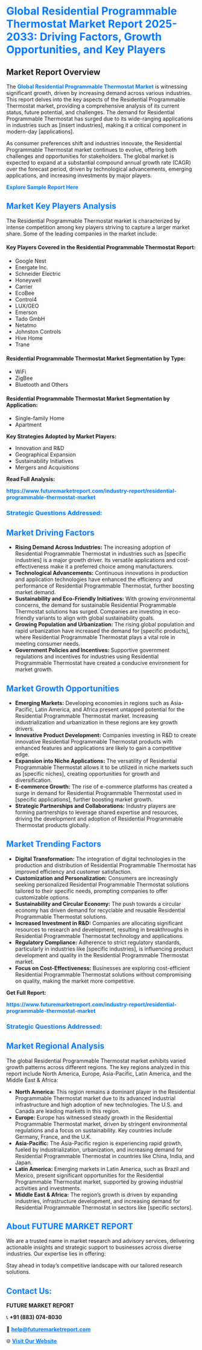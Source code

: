 <h1 style="color: #007BFF;">Global Residential Programmable Thermostat Market Report 2025-2033: Driving Factors, Growth Opportunities, and Key Players</h1>

<section id="overview">
<h2>Market Report Overview</h2>
<p>The <a href="https://www.futuremarketreport.com/industry-report/residential-programmable-thermostat-market" style="color: #007BFF; text-decoration: none;"><strong>Global Residential Programmable Thermostat Market</strong></a> is witnessing significant growth, driven by increasing demand across various industries. This report delves into the key aspects of the Residential Programmable Thermostat market, providing a comprehensive analysis of its current status, future potential, and challenges. The demand for Residential Programmable Thermostat has surged due to its wide-ranging applications in industries such as [insert industries], making it a critical component in modern-day [applications].</p>
<p>As consumer preferences shift and industries innovate, the Residential Programmable Thermostat market continues to evolve, offering both challenges and opportunities for stakeholders. The global market is expected to expand at a substantial compound annual growth rate (CAGR) over the forecast period, driven by technological advancements, emerging applications, and increasing investments by major players.</p>
</section>

<section id="overview">
<p><a href="https://www.futuremarketreport.com/request-sample/reportId=82271" style="color: #007BFF; text-decoration: none;"><strong>Explore Sample Report Here</strong></a></p>
</section>

<section id="key-players">
<h2 style="color: #007BFF;">Market Key Players Analysis</h2>
<p>The Residential Programmable Thermostat market is characterized by intense competition among key players striving to capture a larger market share. Some of the leading companies in the market include:</p>
<h4>Key Players Covered in the Residential Programmable Thermostat Report:</h4>
<ul><li>Google Nest</li><li>Energate Inc.</li><li>Schneider Electric</li><li>Honeywell</li><li>Carrier</li><li>EcoBee</li><li>Control4</li><li>LUX/GEO</li><li>Emerson</li><li>Tado GmbH</li><li>Netatmo</li><li>Johnston Controls</li><li>Hive Home</li><li>Trane</li></ul>
<h4>Residential Programmable Thermostat Market Segmentation by Type:</h4>
<ul><li>WiFi</li><li>ZigBee</li><li>Bluetooth and Others</li></ul>

<h4>Residential Programmable Thermostat Market Segmentation by Application:</h4>
<ul><li>Single-family Home</li><li>Apartment</li></ul>
<p><strong>Key Strategies Adopted by Market Players:</strong></p>
<ul>
<li>Innovation and R&D</li>
<li>Geographical Expansion</li>
<li>Sustainability Initiatives</li>
<li>Mergers and Acquisitions</li>
</ul>
</section>

<section>
<p><strong>Read Full Analysis: </strong></p><a href="https://www.futuremarketreport.com/industry-report/residential-programmable-thermostat-market" style="color: #007BFF; text-decoration: none;"><strong>https://www.futuremarketreport.com/industry-report/residential-programmable-thermostat-market</strong></a>
<h3 style="color: #007BFF;">Strategic Questions Addressed:</h3>
</section>

<section id="driving-factors">
<h2 style="color: #007BFF;">Market Driving Factors</h2>
<ul>
<li><strong>Rising Demand Across Industries:</strong> The increasing adoption of Residential Programmable Thermostat in industries such as [specific industries] is a major growth driver. Its versatile applications and cost-effectiveness make it a preferred choice among manufacturers.</li>
<li><strong>Technological Advancements:</strong> Continuous innovations in production and application technologies have enhanced the efficiency and performance of Residential Programmable Thermostat, further boosting market demand.</li>
<li><strong>Sustainability and Eco-Friendly Initiatives:</strong> With growing environmental concerns, the demand for sustainable Residential Programmable Thermostat solutions has surged. Companies are investing in eco-friendly variants to align with global sustainability goals.</li>
<li><strong>Growing Population and Urbanization:</strong> The rising global population and rapid urbanization have increased the demand for [specific products], where Residential Programmable Thermostat plays a vital role in meeting consumer needs.</li>
<li><strong>Government Policies and Incentives:</strong> Supportive government regulations and incentives for industries using Residential Programmable Thermostat have created a conducive environment for market growth.</li>
</ul>
</section>

<section id="growth-opportunities">
<h2 style="color: #007BFF;">Market Growth Opportunities</h2>
<ul>
<li><strong>Emerging Markets:</strong> Developing economies in regions such as Asia-Pacific, Latin America, and Africa present untapped potential for the Residential Programmable Thermostat market. Increasing industrialization and urbanization in these regions are key growth drivers.</li>
<li><strong>Innovative Product Development:</strong> Companies investing in R&D to create innovative Residential Programmable Thermostat products with enhanced features and applications are likely to gain a competitive edge.</li>
<li><strong>Expansion into Niche Applications:</strong> The versatility of Residential Programmable Thermostat allows it to be utilized in niche markets such as [specific niches], creating opportunities for growth and diversification.</li>
<li><strong>E-commerce Growth:</strong> The rise of e-commerce platforms has created a surge in demand for Residential Programmable Thermostat used in [specific applications], further boosting market growth.</li>
<li><strong>Strategic Partnerships and Collaborations:</strong> Industry players are forming partnerships to leverage shared expertise and resources, driving the development and adoption of Residential Programmable Thermostat products globally.</li>
</ul>
</section>

<section id="trending-factors">
<h2 style="color: #007BFF;">Market Trending Factors</h2>
<ul>
<li><strong>Digital Transformation:</strong> The integration of digital technologies in the production and distribution of Residential Programmable Thermostat has improved efficiency and customer satisfaction.</li>
<li><strong>Customization and Personalization:</strong> Consumers are increasingly seeking personalized Residential Programmable Thermostat solutions tailored to their specific needs, prompting companies to offer customizable options.</li>
<li><strong>Sustainability and Circular Economy:</strong> The push towards a circular economy has driven demand for recyclable and reusable Residential Programmable Thermostat solutions.</li>
<li><strong>Increased Investment in R&D:</strong> Companies are allocating significant resources to research and development, resulting in breakthroughs in Residential Programmable Thermostat technology and applications.</li>
<li><strong>Regulatory Compliance:</strong> Adherence to strict regulatory standards, particularly in industries like [specific industries], is influencing product development and quality in the Residential Programmable Thermostat market.</li>
<li><strong>Focus on Cost-Effectiveness:</strong> Businesses are exploring cost-efficient Residential Programmable Thermostat solutions without compromising on quality, making the market more competitive.</li>
</ul>
</section>

<section>
<p><strong>Get Full Report: </strong></p><a href="https://www.futuremarketreport.com/industry-report/residential-programmable-thermostat-market" style="color: #007BFF; text-decoration: none;"><strong>https://www.futuremarketreport.com/industry-report/residential-programmable-thermostat-market</strong></a>
<h3 style="color: #007BFF;">Strategic Questions Addressed:</h3>
</section>


<section id="regional-analysis">
<h2 style="color: #007BFF;">Market Regional Analysis</h2>
<p>The global Residential Programmable Thermostat market exhibits varied growth patterns across different regions. The key regions analyzed in this report include North America, Europe, Asia-Pacific, Latin America, and the Middle East & Africa:</p>
<ul>
<li><strong>North America:</strong> This region remains a dominant player in the Residential Programmable Thermostat market due to its advanced industrial infrastructure and high adoption of new technologies. The U.S. and Canada are leading markets in this region.</li>
<li><strong>Europe:</strong> Europe has witnessed steady growth in the Residential Programmable Thermostat market, driven by stringent environmental regulations and a focus on sustainability. Key countries include Germany, France, and the U.K.</li>
<li><strong>Asia-Pacific:</strong> The Asia-Pacific region is experiencing rapid growth, fueled by industrialization, urbanization, and increasing demand for Residential Programmable Thermostat in countries like China, India, and Japan.</li>
<li><strong>Latin America:</strong> Emerging markets in Latin America, such as Brazil and Mexico, present significant opportunities for the Residential Programmable Thermostat market, supported by growing industrial activities and investments.</li>
<li><strong>Middle East & Africa:</strong> The region’s growth is driven by expanding industries, infrastructure development, and increasing demand for Residential Programmable Thermostat in sectors like [specific sectors].</li>
</ul>
</section>

<footer>
<h2 style="color: #007BFF;">About FUTURE MARKET REPORT</h2>
<p>We are a trusted name in market research and advisory services, delivering actionable insights and strategic support to businesses across diverse industries. Our expertise lies in offering:</p>

<p>Stay ahead in today’s competitive landscape with our tailored research solutions.</p>

<h2 style="color: #007BFF;">Contact Us:</h2>
<p><strong>FUTURE MARKET REPORT</strong></p>
<p>📞 <strong>+91 (883) 074-8030</strong></p>
<p>📧 <strong><a href="mailto:help@futuremarketreport.com" style="color: #007BFF;">help@futuremarketreport.com</a></strong></p>
<p>🌐 <strong><a href="https://www.futuremarketreport.com/" style="color: #007BFF;">Visit Our Website</a></strong></p>
</footer>